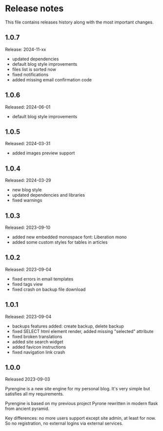 # Release notes

This file contains releases history along with the most important changes.

## 1.0.7

Release: 2024-11-xx

* updated dependencies
* default blog style improvements
* files list is sorted now
* fixed notifications
* added missing email confirmation code

## 1.0.6

Released: 2024-06-01

* default blog style improvements

## 1.0.5

Released: 2024-03-31

* added images preview support

## 1.0.4

Released: 2024-03-29

* new blog style
* updated dependencies and libraries
* fixed warnings

## 1.0.3

Released: 2023-09-10

* added new embedded monospace font: Liberation mono
* added some custom styles for tables in articles

## 1.0.2

Released: 2023-09-04

* fixed errors in email templates
* fixed tags view
* fixed crash on backup file download

## 1.0.1

Released: 2023-09-04

* backups features added: create backup, delete backup
* fixed SELECT html element render, added missing "selected" attribute
* fixed broken translations
* added site search widget
* added favicon instructions
* fixed navigation link crash

## 1.0.0

Released 2023-09-03

Pyrengine is a new site engine for my personal blog. It's very simple but satisfies all my 
requirements.

Pyrengine is based on my previous project Pyrone rewritten in modern flask from ancient pyramid.

Key differences: no more users support except site admin, at least for now. So no registration,
no external logins via external services.
